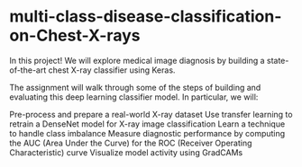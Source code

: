 # multi-class-disease-classification-on-Chest-X-rays
In this project! We will explore medical image diagnosis by building a state-of-the-art chest X-ray classifier using Keras.

The assignment will walk through some of the steps of building and evaluating this deep learning classifier model. In particular, we will:

Pre-process and prepare a real-world X-ray dataset
Use transfer learning to retrain a DenseNet model for X-ray image classification
Learn a technique to handle class imbalance
Measure diagnostic performance by computing the AUC (Area Under the Curve) for the ROC (Receiver Operating Characteristic) curve
Visualize model activity using GradCAMs

